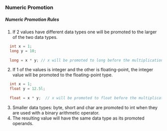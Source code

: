 ### Numeric Promotion

##### Numeric Promotion Rules
1. If 2 values have different data types one will be promoted to the larger of the two data types. 
```java
  int x = 1;
  long y = 10;
  
  long = x * y; // x will be promoted to long before the multiplication
```
2. If 1 of the values is integer and the other is floating-point, the integer value will be promoted to the floating-point type.
```java
  int x = 1;
  float y = 12.5l;
  
  float = x * y;  // x will be promoted to float before the multiplication
```  
3. Smaller data types: byte, short and char are promoted to int when they are used with a binary arithmetic operator.
4. The resulting value will have the same data type as its promoted operands.
